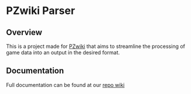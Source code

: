 # PZwiki Parser


## Overview
This is a project made for [PZwiki](https://pzwiki.net) that aims to streamline the processing of game data into an output in the desired format.

## Documentation
Full documentation can be found at our [repo wiki](https://github.com/Vaileasys/pz-wiki_parser/wiki)